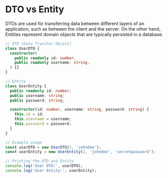 # DTO vs Entity

DTOs are used for transferring data between different layers of an application, such as between the client and the server. On the other hand, Entities represent domain objects that are typically persisted in a database.

```typescript
// DTO (Data Transfer Object)
class UserDTO {
  constructor(
    public readonly id: number,
    public readonly username: string,
  ) {}
}

// Entity
class UserEntity {
  public readonly id: number;
  public username: string;
  public password: string;

  constructor(id: number, username: string, password: string) {
    this.id = id;
    this.username = username;
    this.password = password;
  }
}

// Example usage
const userDTO = new UserDTO(1, 'johndoe');
const userEntity = new UserEntity(1, 'johndoe', 'secretpassword');

// Printing the DTO and Entity
console.log('User DTO:', userDTO);
console.log('User Entity:', userEntity);
```

